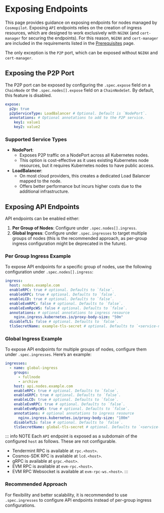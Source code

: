 # Exposing Endpoints

This page provides guidance on exposing endpoints for nodes managed by `Cosmopilot`. Exposing `API` endpoints relies on the creation of ingress resources, which are designed to work exclusively with `NGINX` (and `cert-manager` for securing the endpoints). For this reason, `NGINX` and `cert-manager` are included in the requirements listed in the [Prerequisites](/01-getting-started/01-prerequisites) page.

The only exception is the `P2P` port, which can be exposed without `NGINX` and `cert-manager`.

## Exposing the P2P Port

The P2P port can be exposed by configuring the `.spec.expose` field on a `ChainNode` or the `.spec.nodes[].expose` field on a `ChainNodeSet`. By default, this feature is disabled.

```yaml
expose:
  p2p: true
  p2pServiceType: LoadBalancer # Optional. Default is `NodePort`.
  annotations: # Optional annotations to add to the P2P service.
    key1: value1
    key2: value2
```

### **Supported Service Types**
- **NodePort**: 
  - Exposes P2P traffic on a NodePort across all Kubernetes nodes.
  - This option is cost-effective as it uses existing Kubernetes node resources, but it requires Kubernetes nodes to have public access.
- **LoadBalancer**: 
  - On most cloud providers, this creates a dedicated Load Balancer mapped to the node.
  - Offers better performance but incurs higher costs due to the additional infrastructure.

## Exposing API Endpoints

API endpoints can be enabled either:
1. **Per Group of Nodes**: Configure under `.spec.nodes[].ingress`.
2. **Global Ingress**: Configure under `.spec.ingresses` to target multiple groups of nodes (this is the recommended approach, as per-group ingress configuration might be deprecated in the future).

### Per Group Ingress Example

To expose API endpoints for a specific group of nodes, use the following configuration under `.spec.nodes[].ingress`:

```yaml
ingress:
  host: nodes.example.com 
  enableRPC: true # optional. Defaults to `false`.
  enableGRPC: true # optional. Defaults to `false`.
  enableLCD: true # optional. Defaults to `false`.
  enableEvmRPC: false # optional. Defaults to `false`.
  enableEvmRpcWS: false # optional. Defaults to `false`.
  annotations: # optional annotations to ingress resource
    nginx.ingress.kubernetes.io/proxy-body-size: "50m"
  disableTLS: false # optional. Defaults to `false`.
  tlsSecretName: example-tls-secret # optional. Defaults to `<service-name>-tls`.
```

### **Global Ingress Example**

To expose API endpoints for multiple groups of nodes, configure them under `.spec.ingresses`. Here’s an example:

```yaml
ingresses:
  - name: global-ingress
    groups:
      - fullnode
      - archive
    host: api.nodes.example.com
    enableRPC: true # optional. Defaults to `false`.
    enableGRPC: true # optional. Defaults to `false`.
    enableLCD: true # optional. Defaults to `false`.
    enableEvmRPC: true # optional. Defaults to `false`.
    enableEvmRpcWS: true # optional. Defaults to `false`.
    annotations: # optional annotations to ingress resource
      nginx.ingress.kubernetes.io/proxy-body-size: "100m"
    disableTLS: false # optional. Defaults to `false`.
    tlsSecretName: global-tls-secret # optional. Defaults to `<service-name>-tls`.
```

::: info NOTE
Each `API` endpoint is exposed as a subdomain of the configured `host` as follows. These are not configurable.
- Tendermint RPC is available at `rpc.<host>`.
- Cosmos-SDK RPC is available at `lcd.<host>`.
- gRPC is available at `grpc.<host>`.
- EVM RPC is available at `evm-rpc.<host>`.
- EVM RPC Websocket is available at `evm-rpc-ws.<host>`.
:::

### Recommended Approach

For flexibility and better scalability, it is recommended to use `.spec.ingresses` to configure API endpoints instead of per-group ingress configurations.